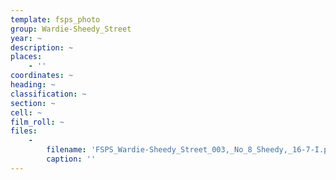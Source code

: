 ```yaml
---
template: fsps_photo
group: Wardie-Sheedy_Street
year: ~
description: ~
places:
    - ''
coordinates: ~
heading: ~
classification: ~
section: ~
cell: ~
film_roll: ~
files:
    -
        filename: 'FSPS_Wardie-Sheedy_Street_003,_No_8_Sheedy,_16-7-I.png'
        caption: ''
---
```

